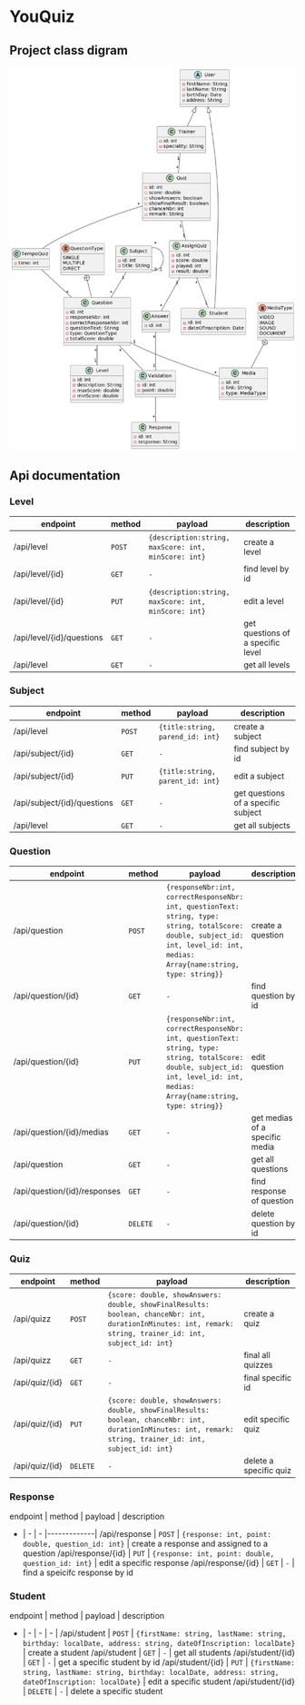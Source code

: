 # YouQuiz
## Project class digram 
![class.png](class.png)
## Api documentation
### Level
endpoint| method | payload | description
-|--------|-|-
/api/level| `POST` |`{description:string, maxScore: int, minScore: int}`| create a level
/api/level/{id}| `GET`  | `-` | find level by id
/api/level/{id}| `PUT`  | `{description:string, maxScore: int, minScore: int}` | edit a level
/api/level/{id}/questions | `GET` | `-` | get questions of a specific level
/api/level| `GET` | `-` | get all levels

### Subject
endpoint| method | payload                          | description
-|--------|----------------------------------|-
/api/level| `POST` | `{title:string, parend_id: int}` | create a subject
/api/subject/{id}| `GET`  | `-`                              | find subject by id
/api/subject/{id}| `PUT`  | `{title:string, parent_id: int}` | edit a subject
/api/subject/{id}/questions | `GET` | `-`                              | get questions of a specific subject
/api/level| `GET` | `-`                              | get all subjects

### Question
endpoint| method | payload                                                                                                                                                                        | description                         
-|-------|--------------------------------------------------------------------------------------------------------------------------------------------------------------------------------|-------------------------------------
/api/question| `POST` | `{responseNbr:int, correctResponseNbr: int, questionText: string, type: string, totalScore: double, subject_id: int, level_id: int, medias: Array{name:string, type: string}}` | create a question                   
/api/question/{id}| `GET` | `-`                                                                                                                                                                            | find question by id                 
/api/question/{id}| `PUT` | `{responseNbr:int, correctResponseNbr: int, questionText: string, type: string, totalScore: double, subject_id: int, level_id: int, medias: Array{name:string, type: string}}`| edit question                      
/api/question/{id}/medias | `GET` | `-`                                                                                                                                                                            | get medias of a specific media 
/api/question| `GET` | `-`                                                                                                                                                                            | get all questions
/api/question/{id}/responses| `GET` | `-`| find response of question
/api/question/{id} | `DELETE` | `-` | delete question by id

### Quiz
endpoint | method | payload                                                                                                                                                     | description
-| - |-------------------------------------------------------------------------------------------------------------------------------------------------------------| - |
/api/quizz | `POST` | `{score: double, showAnswers: double, showFinalResults: boolean, chanceNbr: int, durationInMinutes: int, remark: string, trainer_id: int, subject_id: int}` | create a quiz
/api/quizz | `GET` | `-`                                                                                                                                                         | final all quizzes
/api/quiz/{id} | `GET` | `-`                                                                                                                                                         | final specific id |
/api/quiz/{id} | `PUT` | `{score: double, showAnswers: double, showFinalResults: boolean, chanceNbr: int, durationInMinutes: int, remark: string, trainer_id: int, subject_id: int}` | edit specific quiz
/api/quiz/{id} | `DELETE` | `-` | delete a specific quiz

### Response

endpoint | method | payload | description 
- | - | - |-------------|
/api/response | `POST` | `{response: int, point: double, question_id: int}` | create a response and assigned to a question
/api/response/{id} | `PUT` | `{response: int, point: double, question_id: int}` | edit a specific response
/api/response/{id} | `GET` | `-` | find a speicifc response by id

### Student

endpoint | method | payload | description
- | - | - | - |
/api/student | `POST` | `{firstName: string, lastName: string, birthday: localDate, address: string, dateOfInscription: localDate}` | create a student
/api/student | `GET` | `-` | get all students
/api/student/{id} | `GET` | `-` | get a specific student by id
/api/student/{id} | `PUT` | `{firstName: string, lastName: string, birthday: localDate, address: string, dateOfInscription: localDate}` | edit a specific student
/api/student/{id} | `DELETE` | `-` | delete a specific student